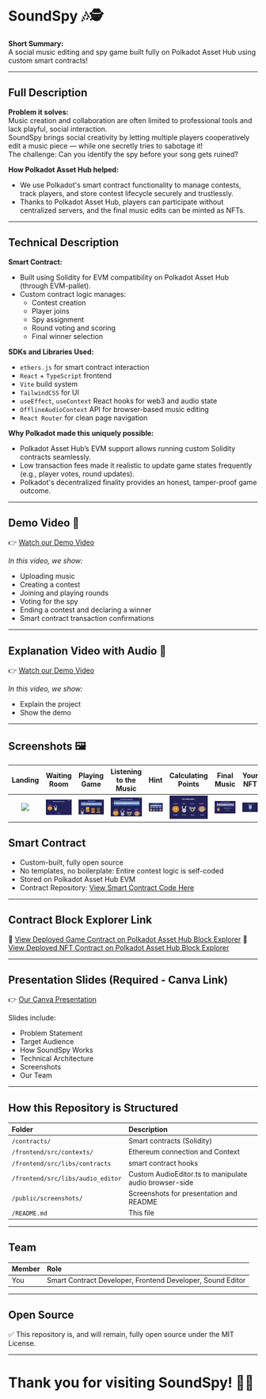 # SoundSpy 🎶🕵️

**Short Summary:**  
A social music editing and spy game built fully on Polkadot Asset Hub using custom smart contracts!

---

## Full Description

**Problem it solves:**  
Music creation and collaboration are often limited to professional tools and lack playful, social interaction.  
SoundSpy brings social creativity by letting multiple players cooperatively edit a music piece — while one secretly tries to sabotage it!  
The challenge: Can you identify the spy before your song gets ruined?

**How Polkadot Asset Hub helped:**

- We use Polkadot's smart contract functionality to manage contests, track players, and store contest lifecycle securely and trustlessly.
- Thanks to Polkadot Asset Hub, players can participate without centralized servers, and the final music edits can be minted as NFTs.

---

## Technical Description

**Smart Contract:**

- Built using Solidity for EVM compatibility on Polkadot Asset Hub (through EVM-pallet).
- Custom contract logic manages:
  - Contest creation
  - Player joins
  - Spy assignment
  - Round voting and scoring
  - Final winner selection

**SDKs and Libraries Used:**

- `ethers.js` for smart contract interaction
- `React` + `TypeScript` frontend
- `Vite` build system
- `TailwindCSS` for UI
- `useEffect`, `useContext` React hooks for web3 and audio state
- `OfflineAudioContext` API for browser-based music editing
- `React Router` for clean page navigation

**Why Polkadot made this uniquely possible:**

- Polkadot Asset Hub’s EVM support allows running custom Solidity contracts seamlessly.
- Low transaction fees made it realistic to update game states frequently (e.g., player votes, round updates).
- Polkadot's decentralized finality provides an honest, tamper-proof game outcome.

---

## Demo Video 🎥

👉 [Watch our Demo Video](https://youtu.be/uBPdmIjG4yA)

_In this video, we show:_

- Uploading music
- Creating a contest
- Joining and playing rounds
- Voting for the spy
- Ending a contest and declaring a winner
- Smart contract transaction confirmations

---

## Explanation Video with Audio 🎥

👉 [Watch our Demo Video](https://www.youtube.com/watch?v=yKHXc1XaPXo)

_In this video, we show:_

- Explain the project
- Show the demo

---

## Screenshots 🖼

|                      Landing                       |                    Waiting Room                    |                    Playing Game                    |                   Listening to the Music                   |                      Hint                       |                      Calculating Points                       |                      Final Music                       |                    Your NFT                    |
| :------------------------------------------------: | :------------------------------------------------: | :------------------------------------------------: | :--------------------------------------------------------: | :---------------------------------------------: | :-----------------------------------------------------------: | :----------------------------------------------------: | :--------------------------------------------: |
| <img src="./screenshots/landing.png" width="200"/> | <img src="./screenshots/waiting.png" width="200"/> | <img src="./screenshots/playing.png" width="200"/> | <img src="./screenshots/listen-to-music.png" width="200"/> | <img src="./screenshots/hint.png" width="200"/> | <img src="./screenshots/calculating-points.png" width="200"/> | <img src="./screenshots/final-music.png" width="200"/> | <img src="./screenshots/nft.png" width="200"/> |

## Smart Contract

- Custom-built, fully open source
- No templates, no boilerplate: Entire contest logic is self-coded
- Stored on Polkadot Asset Hub EVM
- Contract Repository: [View Smart Contract Code Here](./contracts)

---

## Contract Block Explorer Link

🔗 [View Deployed Game Contract on Polkadot Asset Hub Block Explorer](https://polkadot-explorer-link-here.com/0xC03B5d3895F9a9b9a47993a73569F13cb443eeA8)
🔗 [View Deployed NFT Contract on Polkadot Asset Hub Block Explorer](https://polkadot-explorer-link-here.com/0x0EdBFbB852751836BcEC638067D1A04C9B4F011d)

---

## Presentation Slides (Required - Canva Link)

👉 [Our Canva Presentation](https://www.canva.com/design/DAGlzOT36Uw/yLNuv1i6oLdidDRanDLTyg/edit)

Slides include:

- Problem Statement
- Target Audience
- How SoundSpy Works
- Technical Architecture
- Screenshots
- Our Team

---

## How this Repository is Structured

| Folder                            | Description                                            |
| :-------------------------------- | :----------------------------------------------------- |
| `/contracts/`                     | Smart contracts (Solidity)                             |
| `/frontend/src/contexts/`         | Ethereum connection and Context                        |
| `/frontend/src/libs/contracts`    | smart contract hooks                                   |
| `/frontend/src/libs/audio_editor` | Custom AudioEditor.ts to manipulate audio browser-side |
| `/public/screenshots/`            | Screenshots for presentation and README                |
| `/README.md`                      | This file                                              |

---

## Team

| Member | Role                                                       |
| :----- | :--------------------------------------------------------- |
| You    | Smart Contract Developer, Frontend Developer, Sound Editor |

---

## Open Source

✅ This repository is, and will remain, fully open source under the MIT License.

---

# Thank you for visiting SoundSpy! 🚀🎶
